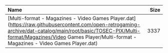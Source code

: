 |Name|Size|
|:---|---:|
|[Multi-format - Magazines - Video Games Player.dat](https://raw.githubusercontent.com/open-retrogaming-archive/dat-catalog/main/root/basic/TOSEC-PIX/Multi-format/Magazines/Video Games Player/Multi-format - Magazines - Video Games Player.dat)|3337|

